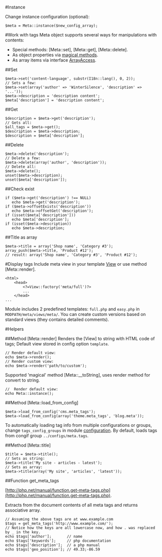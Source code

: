 #Instance

Change instance configuration (optional):
~~~
$meta = Meta::instance($new_config_array);
~~~

#Work with tags
Meta object supports several ways for manipulations with contents:

- Special methods: [Meta::set], [Meta::get], [Meta::delete].
- As object properties via [magical methods](http://php.net/manual/language.oop5.overloading.php).
- As array items via interface [ArrayAccess](http://php.net/manual/class.arrayaccess.php).

##Set
~~~
$meta->set('content-language', substr(I18n::lang(), 0, 2));
// Sets a few:
$meta->set(array('author' => 'WinterSilence', 'description' => '...'));
$meta->description = 'description content';
$meta['description'] = 'description content';
~~~
##Get
~~~
$description = $meta->get('description');
// Gets all:
$all_tags = $meta->get();
$description = $meta->description;
$description = $meta['description'];
~~~
##Delete
~~~
$meta->delete('description');
// Delete a few:
$meta->delete(array('author', 'description'));
// Delete all:
$meta->delete();
unset($meta->description);
unset($meta['description']);
~~~
##Check exist
~~~
if ($meta->get('description') !== NULL)
   echo $meta->get('description');
if ($meta->offsetExists('description'))
   echo $meta->offsetGet('description');
if (isset($meta['description'])) 
   echo $meta['description'];
if (isset($meta->description)) 
   echo $meta->description;
~~~
##Title as array
~~~
$meta->title = array('Shop name', 'Category #3');
array_push($meta->title, 'Product #12');
// result: array('Shop name', 'Category #3', 'Product #12');
~~~

#Display tags
Include meta view in your template [View](../kohana/mvc/views) or use method [Meta::render].
~~~
<html>
	<head>
		<?=View::factory('meta/full')?>
		...
	</head>
...
~~~
Module includes 2 predefined templates: `full.php` and `easy.php` in `MODPATH/meta/views/meta/`.
You can create custom versions based on standard views (they contains detailed comments).

#Helpers

##Method [Meta::render]
Renders the [View] to string with HTML code of tags;
Default view stored in config option `template`.
~~~
// Render default view:
echo $meta->render();
// Render custom view:
echo $meta->render('path/to/custom');
~~~
Supported 'magical' method [Meta::__toString], uses render method for convert to string.
~~~
//  Render default view:
echo Meta::instance();
~~~

##Method [Meta::load_from_config]
~~~
$meta->load_from_config('cms.meta_tags');
$meta->load_from_config(array('theme.meta_tags', 'blog.meta'));
~~~
To automatically loading tag info from multiple configurations or groups, 
change `tags_config_groups` in module [configuration](config). 
By default, loads tags from congif group `../configs/meta.tags`.

##Method [Meta::title]
~~~
$title = $meta->title();
// Sets as string:
$meta->title('My site - articles - latest'); 
// Sets as array:
$meta->title(array('My site', 'articles', 'latest')); 
~~~

##Function get_meta_tags

[http://php.net/manual/function.get-meta-tags.php](http://php.net/manual/function.get-meta-tags.php).

Extracts from the document contents of all meta tags and returns associative array.
~~~
// Assuming the above tags are at www.example.com
$tags = get_meta_tags('http://www.example.com/');
// Notice how the keys are all lowercase now, and how . was replaced by _ in the key.
echo $tags['author'];       // name
echo $tags['keywords'];     // php documentation
echo $tags['description'];  // a php manual
echo $tags['geo_position']; // 49.33;-86.59
~~~
